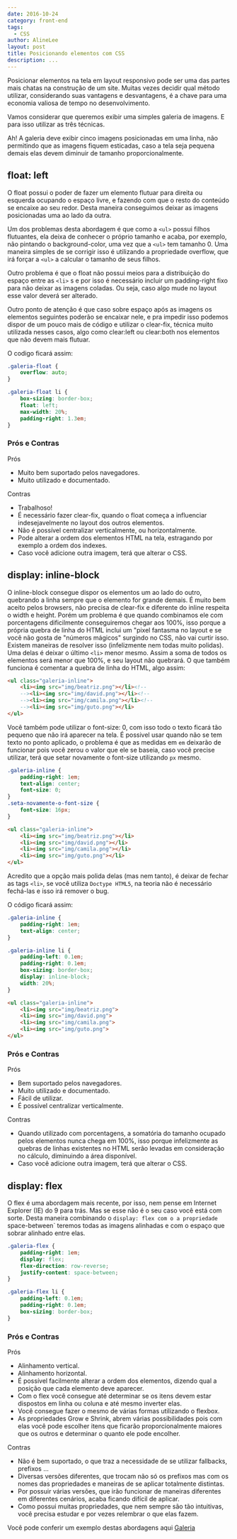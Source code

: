 ```yaml
---
date: 2016-10-24
category: front-end
tags:
  - CSS
author: AlineLee
layout: post
title: Posicionando elementos com CSS
description: ...
---
```

Posicionar elementos na tela em layout responsivo pode ser uma das partes mais chatas na construção de um site. Muitas vezes decidir qual método utilizar, considerando suas vantagens e desvantagens, é a chave para uma economia valiosa de tempo no desenvolvimento.

Vamos considerar que queremos exibir uma simples galeria de imagens. E para isso utilizar as três técnicas.

Ah! A galeria deve exibir cinco imagens posicionadas em uma linha, não permitindo que as imagens fiquem esticadas, caso a tela seja pequena demais elas devem diminuir de tamanho proporcionalmente.

## float: left

O float possui o poder de fazer um elemento flutuar para direita ou esquerda ocupando o espaço livre, e fazendo com que o resto do conteúdo se encaixe ao seu redor. Desta maneira conseguimos deixar as imagens posicionadas uma ao lado da outra.

Um dos problemas desta abordagem é que como a `<ul>` possui filhos flutuantes, ela deixa de conhecer o próprio tamanho e acaba, por exemplo, não pintando o background-color, uma vez que a `<ul>` tem tamanho 0. Uma maneira simples de se corrigir isso é utilizando a propriedade overflow, que irá forçar a `<ul>` a calcular o tamanho de seus filhos.

Outro problema é que o float não possui meios para a distribuição do espaço entre as `<li>` s e por isso é necessário incluir um padding-right fixo para não deixar as imagens coladas. Ou seja, caso algo mude no layout esse valor deverá ser alterado.

Outro ponto de atenção é que caso sobre espaço após as imagens os elementos seguintes poderão se encaixar nele, e pra impedir isso podemos dispor de um pouco mais de código e utilizar o clear-fix, técnica muito utilizada nesses casos, algo como clear:left ou clear:both nos elementos que não devem mais flutuar.

O codigo ficará assim:

```CSS
.galeria-float {
    overflow: auto;
}

.galeria-float li {
    box-sizing: border-box;
    float: left;
    max-width: 20%;
    padding-right: 1.3em;
}
```
### Prós e Contras
Prós
- Muito bem suportado pelos navegadores.
- Muito utilizado e documentado.

Contras
- Trabalhoso!
- É necessário fazer clear-fix, quando o float começa a influenciar indesejavelmente no layout dos outros elementos.
- Não é possível centralizar verticalmente, ou horizontalmente.
- Pode alterar a ordem dos elementos HTML na tela, estragando por exemplo a ordem dos indexes.
- Caso você adicione outra imagem, terá que alterar o CSS.

## display: inline-block

O inline-block consegue dispor os elementos um ao lado do outro, quebrando a linha sempre que o elemento for grande demais. É muito bem aceito pelos browsers, não precisa de clear-fix e diferente do inline respeita o width e height.
Porém um problema é que quando combinamos ele com porcentagens dificilmente conseguiremos chegar aos 100%, isso porque a própria quebra de linha do HTML inclui um "pixel fantasma no layout e se você não gosta de "números mágicos" surgindo no CSS, não vai curtir isso. Existem maneiras de resolver isso (infelizmente nem todas muito polidas).
Uma delas é deixar o último `<li>` menor mesmo. Assim a soma de todos os elementos será menor que 100%, e seu layout não quebrará. O que também funciona é comentar a quebra de linha do HTML, algo assim:

```HTML
<ul class="galeria-inline">
    <li><img src="img/beatriz.png"></li><!--
    --><li><img src="img/david.png"></li><!--
    --><li><img src="img/camila.png"></li><!--
    --><li><img src="img/guto.png"></li>
</ul>
```
Você também pode utilizar o font-size: 0, com isso todo o texto ficará tão pequeno que não irá aparecer na tela. É possivel usar quando não se tem texto no ponto aplicado, o problema é que as medidas em `em` deixarão de funcionar pois você zerou o valor que ele se baseia, caso você precise utilizar, terá que setar novamente o font-size utilizando `px` mesmo.

```CSS
.galeria-inline {
    padding-right: 1em;
    text-align: center;
    font-size: 0;
}
.seta-novamente-o-font-size {
    font-size: 16px;
}
```
```HTML
<ul class="galeria-inline">
    <li><img src="img/beatriz.png"></li>
    <li><img src="img/david.png"></li>
    <li><img src="img/camila.png"></li>
    <li><img src="img/guto.png"></li>
</ul>
```

Acredito que a opção mais polida delas (mas nem tanto), é deixar de fechar as tags `<li>`, se você utiliza `Doctype HTML5`, na teoria não é necessário fechá-las e isso irá remover o bug.

O código ficará assim:

```CSS
.galeria-inline {
    padding-right: 1em;
    text-align: center;
}

.galeria-inline li {
    padding-left: 0.1em;
    padding-right: 0.1em;
    box-sizing: border-box;
    display: inline-block;
    width: 20%;
}
```
```HTML
<ul class="galeria-inline">
    <li><img src="img/beatriz.png">
    <li><img src="img/david.png">
    <li><img src="img/camila.png">
    <li><img src="img/guto.png">
</ul>
```
### Prós e Contras
Prós
- Bem suportado pelos navegadores.
- Muito utilizado e documentado.
- Fácil de utilizar.
- É possível centralizar verticalmente.

Contras
- Quando utilizado com porcentagens, a somatória do tamanho ocupado pelos elementos nunca chega em 100%, isso porque infelizmente as quebras de linhas existentes no HTML serão levadas em consideração no cálculo, diminuindo a área disponível.
- Caso você adicione outra imagem, terá que alterar o CSS.

## display: flex

O flex é uma abordagem mais recente, por isso, nem pense em Internet Explorer (IE) do 9 para trás. Mas se esse não é o seu caso você está com sorte.
Desta maneira combinando o `display: flex com o a propriedade `space-between` teremos todas as imagens alinhadas e com o espaço que sobrar alinhado entre elas.

```CSS
.galeria-flex {
    padding-right: 1em;
    display: flex;
    flex-direction: row-reverse;
    justify-content: space-between;
}

.galeria-flex li {
    padding-left: 0.1em;
    padding-right: 0.1em;
    box-sizing: border-box;
}
```
### Prós e Contras
Prós
- Alinhamento vertical.
- Alinhamento horizontal.
- É possível facilmente alterar a ordem dos elementos, dizendo qual a posição que cada elemento deve aparecer.
- Com o flex você consegue até determinar se os itens devem estar dispostos em linha ou coluna e até mesmo inverter elas.
- Você consegue fazer o mesmo de várias formas utilizando o flexbox.
- As propriedades Grow e Shrink, abrem várias possibilidades pois com elas você pode escolher itens que ficarão proporcionalmente maiores que os outros e determinar o quanto ele pode encolher.

Contras
- Não é bem suportado, o que traz a necessidade de se utilizar fallbacks, prefixos ...
- Diversas versões diferentes, que trocam não só os prefixos mas com os nomes das propriedades e maneiras de se aplicar totalmente distintas.
- Por possuir várias versões, que irão funcionar de maneiras diferentes em diferentes cenários, acaba ficando difícil de aplicar.
- Como possui muitas propriedades, que nem sempre são tão intuitivas, você precisa estudar e por vezes relembrar o que elas fazem.

Você pode conferir um exemplo destas abordagens aqui [Galeria](https://alinelee.github.io/galeria-exemplo/)
